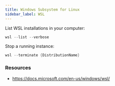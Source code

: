 ```yaml
---
title: Windows Subsystem for Linux
sidebar_label: WSL
---
```


List WSL installations in your computer:
```powershell
wsl --list --verbose
```

Stop a running instance:
```powershell
wsl --terminate {DistributionName}
```

### Resources

- https://docs.microsoft.com/en-us/windows/wsl/

